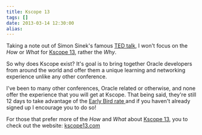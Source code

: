 ```yaml
---
title: Kscope 13
tags: []
date: 2013-03-14 12:30:00
alias:
---
```


Taking a note out of Simon Sinek's famous [TED talk](http://www.ted.com/talks/simon_sinek_how_great_leaders_inspire_action.html), I won't focus on the _How_ or _What_ for [Kscope 13](http://kscope13.com/), rather the _Why_.

So why does Kscope exist? It's goal is to bring together Oracle developers from around the world and offer them a unique learning and networking experience unlike any other conference. 

I've been to many other conferences, Oracle related or otherwise, and none offer the experience that you will get at Kscope. That being said, they're still 12 days to take advantage of the [Early Bird rate ](http://kscope13.com/registration)and if you haven't already signed up I encourage you to do so!

For those that prefer more of the _How_ and _What_ about [Kscope 13](http://kscope13.com/), you to check out the website: [kscope13.com](http://kscope13.com/)